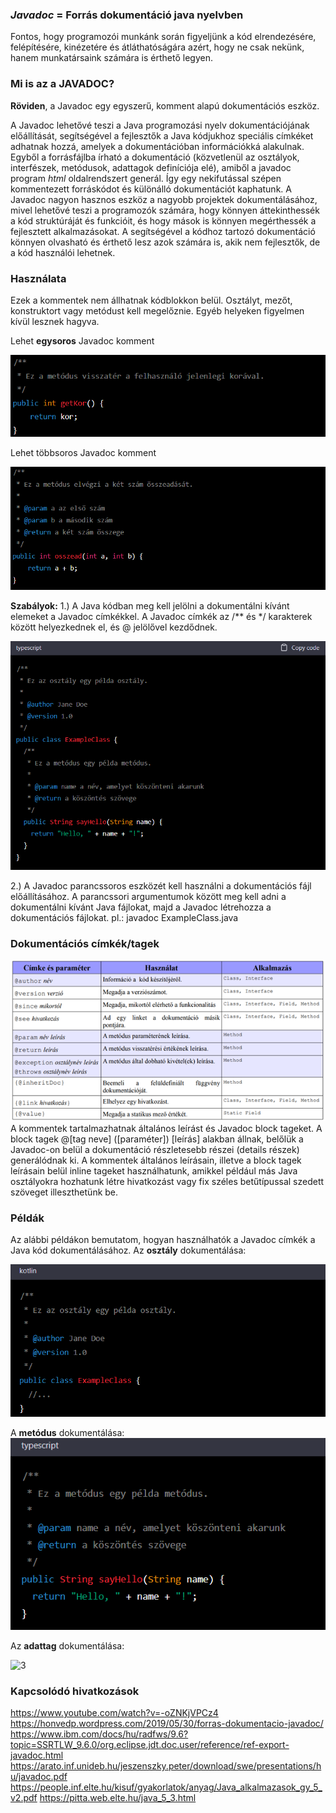 ### _Javadoc_ = Forrás dokumentáció java nyelvben

Fontos, hogy programozói munkánk során figyeljünk a kód elrendezésére, felépítésére, kinézetére és átláthatóságára azért, hogy ne csak nekünk, hanem munkatársaink számára is érthető legyen.

### Mi is az a JAVADOC?

**Röviden**, a Javadoc egy egyszerű, komment alapú dokumentációs eszköz.

A Javadoc lehetővé teszi a Java programozási nyelv dokumentációjának előállítását, segítségével a fejlesztők a Java kódjukhoz speciális címkéket adhatnak hozzá, amelyek a dokumentációban információkká alakulnak.
Egyből a forrásfájlba írható a dokumentáció (közvetlenül az osztályok, interfészek, metódusok, adattagok definíciója elé), amiből a javadoc program _html_ oldalrendszert generál. Így egy nekifutással szépen kommentezett forráskódot és különálló dokumentációt kaphatunk.
A Javadoc nagyon hasznos eszköz a nagyobb projektek dokumentálásához, mivel lehetővé teszi a programozók számára, hogy könnyen áttekinthessék a kód struktúráját és funkcióit, és hogy mások is könnyen megérthessék a fejlesztett alkalmazásokat. A segítségével a kódhoz tartozó dokumentáció könnyen olvasható és érthető lesz azok számára is, akik nem fejlesztők, de a kód használói lehetnek.

### Használata

Ezek a kommentek nem állhatnak kódblokkon belül. Osztályt, mezőt, konstruktort vagy metódust kell megelőznie. Egyéb helyeken figyelmen kívül lesznek hagyva.

Lehet **egysoros** Javadoc komment

![egysooros](screenshots/1.png)

Lehet többsoros Javadoc komment

![tobbsoros](screenshots/2.png)

**Szabályok:**
1.)	A Java kódban meg kell jelölni a dokumentálni kívánt elemeket a Javadoc címkékkel. A Javadoc címkék az /** és */ karakterek között helyezkednek el, és @ jelölővel kezdődnek.

![pelda1](screenshots/3.png)

2.)	A Javadoc parancssoros eszközét kell használni a dokumentációs fájl előállításához. A parancssori argumentumok között meg kell adni a dokumentálni kívánt Java fájlokat, majd a Javadoc létrehozza a dokumentációs fájlokat.
pl.: javadoc ExampleClass.java

### Dokumentációs címkék/tagek

![csoport](screenshots/4.png)
A kommentek tartalmazhatnak általános leírást és Javadoc block tageket. A block tagek @[tag neve] ([paraméter]) [leírás] alakban állnak, belőlük a Javadoc-on belül a dokumentáció részletesebb részei (details részek) generálódnak ki. A kommentek általános leírásain, illetve a block tagek leírásain belül inline tageket használhatunk, amikkel például más Java osztályokra hozhatunk létre hivatkozást vagy fix széles betűtípussal szedett szöveget illeszthetünk be.

### Példák
Az alábbi példákon bemutatom, hogyan használhatók a Javadoc címkék a Java kód dokumentálásához.
Az **osztály** dokumentálása:

![1](screenshots/5.png)

A **metódus** dokumentálása:
![2](screenshots/6.png)

Az **adattag** dokumentálása:

![3](https://user-images.githubusercontent.com/105173693/224819613-ac47e6d7-5939-4930-9ce4-63bbeeb8bb1a.png)

### Kapcsolódó hivatkozások
https://www.youtube.com/watch?v=-oZNKjVPCz4
https://honvedp.wordpress.com/2019/05/30/forras-dokumentacio-javadoc/
https://www.ibm.com/docs/hu/radfws/9.6?topic=SSRTLW_9.6.0/org.eclipse.jdt.doc.user/reference/ref-export-javadoc.html
https://arato.inf.unideb.hu/jeszenszky.peter/download/swe/presentations/hu/javadoc.pdf
https://people.inf.elte.hu/kisuf/gyakorlatok/anyag/Java_alkalmazasok_gy_5_v2.pdf
https://pitta.web.elte.hu/java_5_3.html
